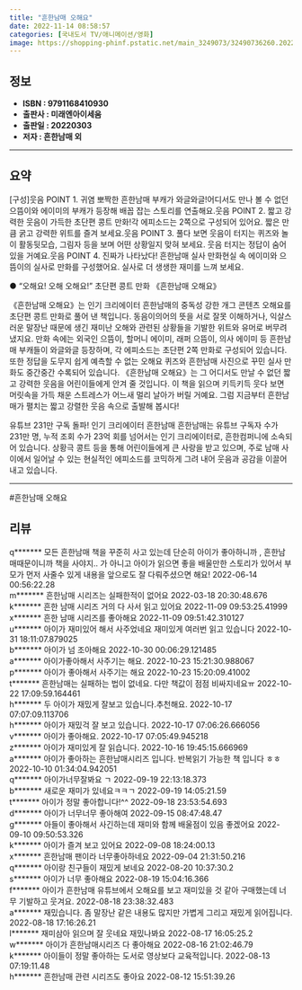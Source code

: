 ```yaml
---
title: "흔한남매 오해요"
date: 2022-11-14 08:58:57
categories: [국내도서 TV/애니메이션/영화]
image: https://shopping-phinf.pstatic.net/main_3249073/32490736260.20221019133209.jpg
---
```


## **정보**

- **ISBN : 9791168410930**
- **출판사 : 미래엔아이세움**
- **출판일 : 20220303**
- **저자 : 흔한남매  외**

------



## **요약**

[구성]웃음 POINT 1. 귀염 뽀짝한 흔한남매 부캐가 와글와글!어디서도 만나 볼 수 없던 으뜸이와 에이미의 부캐가 등장해 배꼽 잡는 스토리를 연출해요.웃음 POINT 2. 짧고 강력한 웃음이 가득한 초단편 콩트 만화!각 에피소드는 2쪽으로 구성되어 있어요. 짧은 만큼 굵고 강력한 위트를 즐겨 보세요.웃음 POINT 3. 풀다 보면 웃음이 터지는 퀴즈와 놀이 활동뒷모습, 그림자 등을 보며 어떤 상황일지 맞혀 보세요. 웃음 터지는 정답이 숨어 있을 거예요.웃음 POINT 4. 진짜가 나타났다! 흔한남매 실사 만화현실 속 에이미와 으뜸이의 실사로 만화를 구성했어요. 실사로 더 생생한 재미를 느껴 보세요.

● “오해요! 오해 오해요!” 
초단편 콩트 만화 《흔한남매 오해요》

《흔한남매 오해요》는 인기 크리에이터 흔한남매의 중독성 강한 개그 콘텐츠 오해요를 초단편 콩트 만화로 풀어 낸 책입니다. 동음이의어의 뜻을 서로 잘못 이해하거나, 익살스러운 말장난 때문에 생긴 재미난 오해와 관련된 상황들을 기발한 위트와 유머로 버무려 냈지요.
만화 속에는 외국인 으뜸이, 할머니 에이미, 래퍼 으뜸이, 의사 에이미 등 흔한남매 부캐들이 와글와글 등장하며, 각 에피소드는 초단편 2쪽 만화로 구성되어 있습니다. 또한 정답을 도무지 쉽게 예측할 수 없는 오해요 퀴즈와 흔한남매 사진으로 꾸민 실사 만화도 중간중간 수록되어 있습니다.
《흔한남매 오해요》는 그 어디서도 만날 수 없던 짧고 강력한 웃음을 어린이들에게 안겨 줄 것입니다. 이 책을 읽으며 키득키득 웃다 보면 머릿속을 가득 채운 스트레스가 어느새 멀리 날아가 버릴 거예요. 그럼 지금부터 흔한남매가 펼치는 짧고 강렬한 웃음 속으로 출발해 봅시다!

유튜브 231만 구독 돌파! 인기 크리에이터 흔한남매
흔한남매는 유튜브 구독자 수가 231만 명, 누적 조회 수가 23억 회를 넘어서는 인기 크리에이터로, 흔한컴퍼니에 소속되어 있습니다. 상황극 콩트 등을 통해 어린이들에게 큰 사랑을 받고 있으며, 주로 남매 사이에서 일어날 수 있는 현실적인 에피소드를 코믹하게 그려 내어 웃음과 공감을 이끌어 내고 있습니다.



------

#흔한남매 오해요


## **리뷰** 

  q******* 모든 흔한남매 책을 꾸준히 사고 있는데 단순히 아이가 좋아하니까 , 흔한남매때문이니까  책을 사야지.. 가 아니고 아이가 읽으면 좋을 배울만한 스토리가 있어서 부모가 먼저 사줄수 있게 내용을 앞으로도 잘 다뤄주셨으면 해요! 2022-06-14 00:56:22.28 <br/>  m******* 흔한남매 시리즈는 실패한적이 없어요 2022-03-18 20:30:48.676 <br/>  k******* 흔한 남매 시리즈 거의 다 사서 읽고 있어요 2022-11-09 09:53:25.41999 <br/>  x******* 흔한 남매 시리즈를 좋아해요 2022-11-09 09:51:42.310127 <br/>  u******* 아이가 재미있어 해서 사주었네요 재미있게 여러번 읽고 있습니다 2022-10-31 18:11:07.879025 <br/>  b******* 아이가 넘 조아해요 2022-10-30 00:06:29.121485 <br/>  a******* 아이가좋아해서 사주기는 해요. 2022-10-23 15:21:30.988067 <br/>  p******* 아이가 좋아해서 사주기는 해요 2022-10-23 15:20:09.41002 <br/>  t******* 흔한남매는 실패하는 법이 없네요. 다만 책값이 점점 비싸지네요ㅠ 2022-10-22 17:09:59.164461 <br/>  h******* 두  아이가 재밌게 잘보고 있습니다.추천해요. 2022-10-17 07:07:09.113706 <br/>  h******* 아이가 재밌걱  잘 보고 있습니다. 2022-10-17 07:06:26.666056 <br/>  v******* 아이가  좋아해요. 2022-10-17 07:05:49.945218 <br/>  z******* 아이가 재미있게 잘 읽습니다. 2022-10-16 19:45:15.666969 <br/>  a******* 아이가 좋아하는 흔한남매시리즈 입니다.
반복읽기 가능한 책 입니다 ㅎㅎ 2022-10-10 01:34:04.942051 <br/>  q******* 아이가너무잘봐요 ㄱ 2022-09-19 22:13:18.373 <br/>  b******* 새로운 재미가 있네요ㅋㅋㄱ 2022-09-19 14:05:21.59 <br/>  t******* 아이가 정말 좋아합니다!^^ 2022-09-18 23:53:54.693 <br/>  d******* 아이가 너무너무 좋아해여 2022-09-15 08:47:48.47 <br/>  g******* 아들이 좋아해서 사긴하는데 재미와 함께 배울점이 있음 좋겠어요 2022-09-10 09:50:53.326 <br/>  k******* 아이가 즐겨 보고 있어요 2022-09-08 18:24:00.13 <br/>  x******* 흔한남매 팬이라 너무좋아하네요 2022-09-04 21:31:50.216 <br/>  q******* 아이랑 친구들이 재밌게 보네요 2022-08-20 10:37:30.2 <br/>  s******* 아이가 너무 좋아해요 2022-08-19 15:04:16.366 <br/>  f******* 아이가 흔한남매 유튜브에서 오해요를 보고 재미있을 것 같아 구매했는데 너무 기발하고 웃겨요. 2022-08-18 23:38:32.483 <br/>  a******* 재밌습니다. 좀 말장난 같은 내용도 많지만 가볍게 그리고 재밌게 읽어집니다. 2022-08-18 17:16:26.21 <br/>  l******* 재미삼아 읽으며 잘 웃네요 재밌나봐요 2022-08-17 16:05:25.2 <br/>  w******* 아이가 흔한남매시리즈 다 좋아해요 2022-08-16 21:02:46.79 <br/>  k******* 아이들이 정말 좋아하는 도서로 영상보다 교육적입니다. 2022-08-13 07:19:11.48 <br/>  h******* 흔한남매 관련 시리즈도 좋아요 2022-08-12 15:51:39.26 <br/>